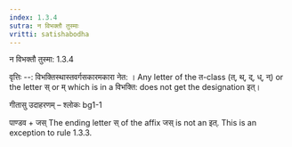 ```yaml
---
index: 1.3.4
sutra: न विभक्तौ तुस्माः
vritti: satishabodha
---
```



 न विभक्तौ तुस्मा: 1.3.4 


वृत्तिः --: विभक्तिस्थास्तवर्गसकारमकारा नेत: । Any letter of the त-class (त्, थ्, द्, ध्, न्) or the letter स् or म् which is in a विभक्ति: does not get the designation इत्। 


गीतासु उदाहरणम् – श्लोकः bg1-1 


पाण्डव + जस् The ending letter स् of the affix जस् is not an इत्. This is an exception to rule 1.3.3. 


